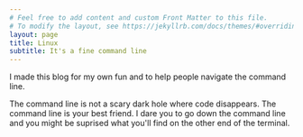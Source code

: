 ```yaml
---
# Feel free to add content and custom Front Matter to this file.
# To modify the layout, see https://jekyllrb.com/docs/themes/#overriding-theme-defaults
layout: page
title: Linux
subtitle: It's a fine command line
---
```


I made this blog for my own fun and to help people navigate the command line.

The command line is not a scary dark hole where code disappears. The command line is your best friend. I dare you to go down the command line and you might be suprised what you'll find on the other end of the terminal.